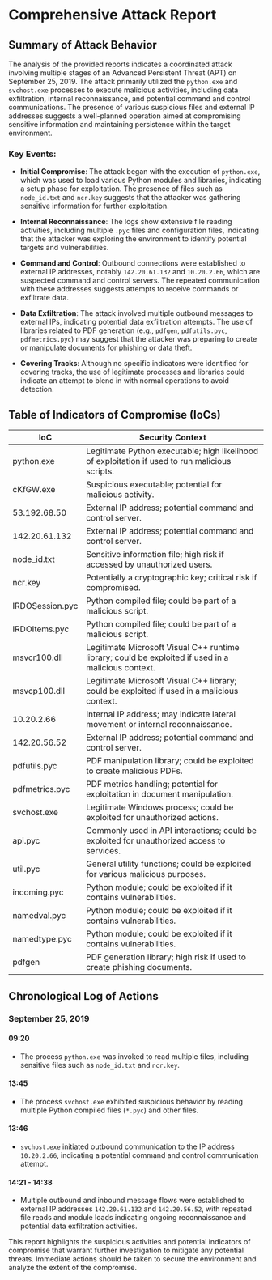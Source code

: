 # Comprehensive Attack Report

## Summary of Attack Behavior

The analysis of the provided reports indicates a coordinated attack involving multiple stages of an Advanced Persistent Threat (APT) on September 25, 2019. The attack primarily utilized the `python.exe` and `svchost.exe` processes to execute malicious activities, including data exfiltration, internal reconnaissance, and potential command and control communications. The presence of various suspicious files and external IP addresses suggests a well-planned operation aimed at compromising sensitive information and maintaining persistence within the target environment.

### Key Events:
- **Initial Compromise**: The attack began with the execution of `python.exe`, which was used to load various Python modules and libraries, indicating a setup phase for exploitation. The presence of files such as `node_id.txt` and `ncr.key` suggests that the attacker was gathering sensitive information for further exploitation.
  
- **Internal Reconnaissance**: The logs show extensive file reading activities, including multiple `.pyc` files and configuration files, indicating that the attacker was exploring the environment to identify potential targets and vulnerabilities.

- **Command and Control**: Outbound connections were established to external IP addresses, notably `142.20.61.132` and `10.20.2.66`, which are suspected command and control servers. The repeated communication with these addresses suggests attempts to receive commands or exfiltrate data.

- **Data Exfiltration**: The attack involved multiple outbound messages to external IPs, indicating potential data exfiltration attempts. The use of libraries related to PDF generation (e.g., `pdfgen`, `pdfutils.pyc`, `pdfmetrics.pyc`) may suggest that the attacker was preparing to create or manipulate documents for phishing or data theft.

- **Covering Tracks**: Although no specific indicators were identified for covering tracks, the use of legitimate processes and libraries could indicate an attempt to blend in with normal operations to avoid detection.

## Table of Indicators of Compromise (IoCs)

| IoC                                   | Security Context                                                                                     |
|---------------------------------------|-----------------------------------------------------------------------------------------------------|
| python.exe                            | Legitimate Python executable; high likelihood of exploitation if used to run malicious scripts.     |
| cKfGW.exe                             | Suspicious executable; potential for malicious activity.                                            |
| 53.192.68.50                          | External IP address; potential command and control server.                                         |
| 142.20.61.132                         | External IP address; potential command and control server.                                         |
| node_id.txt                           | Sensitive information file; high risk if accessed by unauthorized users.                            |
| ncr.key                               | Potentially a cryptographic key; critical risk if compromised.                                      |
| IRDOSession.pyc                       | Python compiled file; could be part of a malicious script.                                         |
| IRDOItems.pyc                         | Python compiled file; could be part of a malicious script.                                         |
| msvcr100.dll                          | Legitimate Microsoft Visual C++ runtime library; could be exploited if used in a malicious context.|
| msvcp100.dll                          | Legitimate Microsoft Visual C++ library; could be exploited if used in a malicious context.       |
| 10.20.2.66                            | Internal IP address; may indicate lateral movement or internal reconnaissance.                      |
| 142.20.56.52                          | External IP address; potential command and control server.                                         |
| pdfutils.pyc                          | PDF manipulation library; could be exploited to create malicious PDFs.                              |
| pdfmetrics.pyc                        | PDF metrics handling; potential for exploitation in document manipulation.                          |
| svchost.exe                           | Legitimate Windows process; could be exploited for unauthorized actions.                            |
| api.pyc                               | Commonly used in API interactions; could be exploited for unauthorized access to services.         |
| util.pyc                              | General utility functions; could be exploited for various malicious purposes.                       |
| incoming.pyc                          | Python module; could be exploited if it contains vulnerabilities.                                   |
| namedval.pyc                          | Python module; could be exploited if it contains vulnerabilities.                                   |
| namedtype.pyc                         | Python module; could be exploited if it contains vulnerabilities.                                   |
| pdfgen                                | PDF generation library; high risk if used to create phishing documents.                             |

## Chronological Log of Actions

### September 25, 2019

#### 09:20
- The process `python.exe` was invoked to read multiple files, including sensitive files such as `node_id.txt` and `ncr.key`.

#### 13:45
- The process `svchost.exe` exhibited suspicious behavior by reading multiple Python compiled files (`*.pyc`) and other files.

#### 13:46
- `svchost.exe` initiated outbound communication to the IP address `10.20.2.66`, indicating a potential command and control communication attempt.

#### 14:21 - 14:38
- Multiple outbound and inbound message flows were established to external IP addresses `142.20.61.132` and `142.20.56.52`, with repeated file reads and module loads indicating ongoing reconnaissance and potential data exfiltration activities.

This report highlights the suspicious activities and potential indicators of compromise that warrant further investigation to mitigate any potential threats. Immediate actions should be taken to secure the environment and analyze the extent of the compromise.